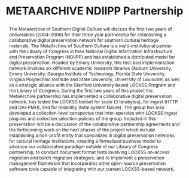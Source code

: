 ---
abstract: 'The MetaArchive of Southern Digital Culture will discuss the first two
  years of deliverables (2004-2006) for their three year partnership for establishing
  a collaborative digital preservation network for southern cultural heritage materials.
  The MetaArchive of Southern Culture is a multi-institutional partner with the Library
  of Congress in their National Digital Information Infrastructure and Preservation
  Program (NDIIPP) and has established a distributed model for digital preservation.
  Headed by Emory University, this test-bed implementation network involves six different
  academic research libraries (Auburn University, Emory University, Georgia Institute
  of Technology, Florida State University, Virginia Polytechnic Institute and State
  University, University of Louisville) as well as a strategic alliance with the Stanford
  University based LOCKSS Program and the Library of Congress.

  During the first two years of this project the MetaArchive partnership has implemented
  a collaborative digital preservation network, has tested the LOCKSS toolset for
  scale (3 terabytes), for ingest (HTTP and OAI-PMH), and for reliability (total system
  failure). The group has also developed a collection-level conspectus that inter-operates
  with LOCKSS ingest plug-ins and collection selection policies of the group. Included
  in this presentation will be a discussion of the collaborative partnership agreements
  and the forthcoming work on the next phases of the project which include establishing
  a non-profit entity that specializes in digital preservation networks for cultural
  heritage institutions, creating a formalized business model to advance our collaborative
  paradigm outside of our Library of Congress partnership, to conduct document format
  tests involving LOCKSS on-access migration and batch migration strategies, and to
  implement a preservation management framework that incorporates other open-source
  preservation software tools capable of integrating with our current LOCKSS-based
  network.'
creators:
- McDonald, Robert H.
- Walters, Tyler
date: null
document_url: https://services.phaidra.univie.ac.at/api/object/o:294556/download
grand_parent: iPRES
institutions: []
keywords:
- ithaca
landing_page_url: https://phaidra.univie.ac.at/o:294556
language: eng
layout: publication
license: CC BY-SA 3.0 AT
notes_url: null
parent: iPRES 2006
publication_type: presentation
size: 616053
slides_url: null
source_name: iPRES
title: METAARCHIVE NDIIPP Partnership
year: 2006
---